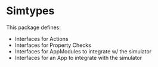 # Simtypes

This package defines:
* Interfaces for Actions
* Interfaces for Property Checks
* Interfaces for AppModules to integrate w/ the simulator
* Interfaces for an App to integrate with the simulator

